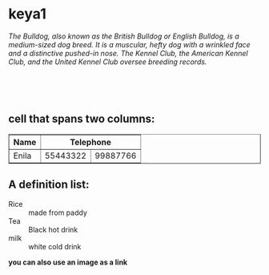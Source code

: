 # keya1
<!DOCTYPE html>
<body>
<p><I>The Bulldog, also known as the British Bulldog or English Bulldog, is a medium-sized dog breed. 
It is a muscular, hefty dog with a wrinkled face and a distinctive pushed-in nose. The Kennel Club, the American Kennel Club, 
and the United Kennel Club oversee breeding records.</I></p>
<img scr = "images.jpg" Wight="50" height="50">
<h2>cell that spans two columns:</h2>
<table border="1">
<tr><th align="center">Name </th><th align="center" colspan="2">Telephone  </th></tr>
<tr><td>Enila </td>
<td>55443322 </td><td>99887766 </td></tr>
</table>
<h2>A definition list: </h2>
<dl>
<dt>Rice
<dd>made from paddy
<dt>Tea
<dd>Black hot drink 
<dt>milk
<dd> white cold drink </dl>
<p><b>you can also use an image as a link</b>
</p>

</body>
</html>
